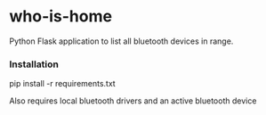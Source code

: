 # who-is-home

Python Flask application to list all bluetooth devices in range.


### Installation

pip install -r requirements.txt

Also requires local bluetooth drivers and an active bluetooth device
